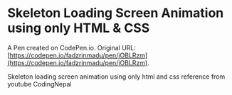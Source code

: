 # Skeleton Loading Screen Animation using only HTML & CSS

A Pen created on CodePen.io. Original URL: [https://codepen.io/fadzrinmadu/pen/jOBLRzm](https://codepen.io/fadzrinmadu/pen/jOBLRzm).

Skeleton loading screen animation using only html and css reference from youtube CodingNepal
